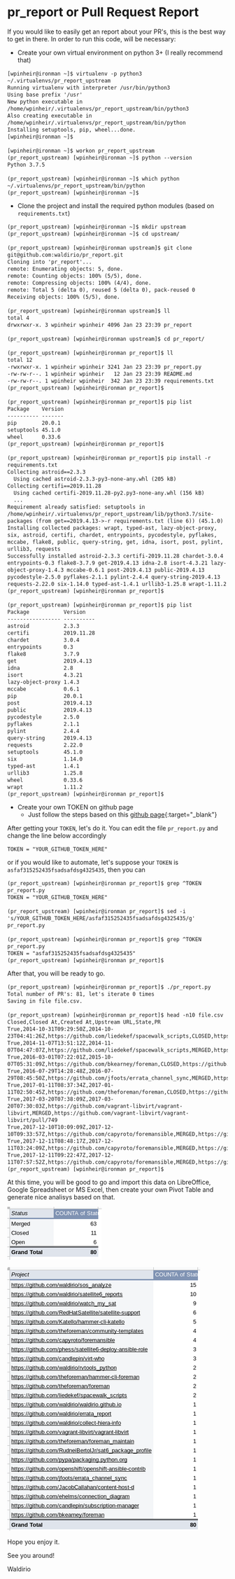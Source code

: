 # pr_report or Pull Request Report

If you would like to easily get an report about your PR's, this is the best way to get in there. In order to run this code, will be necessary:
- Create your own virtual environment on python 3+ (I really recommend that)
```
[wpinheir@ironman ~]$ virtualenv -p python3 ~/.virtualenvs/pr_report_upstream
Running virtualenv with interpreter /usr/bin/python3
Using base prefix '/usr'
New python executable in /home/wpinheir/.virtualenvs/pr_report_upstream/bin/python3
Also creating executable in /home/wpinheir/.virtualenvs/pr_report_upstream/bin/python
Installing setuptools, pip, wheel...done.
[wpinheir@ironman ~]$

[wpinheir@ironman ~]$ workon pr_report_upstream
(pr_report_upstream) [wpinheir@ironman ~]$ python --version
Python 3.7.5

(pr_report_upstream) [wpinheir@ironman ~]$ which python
~/.virtualenvs/pr_report_upstream/bin/python
(pr_report_upstream) [wpinheir@ironman ~]$
```
- Clone the project and install the required python modules (based on `requirements.txt`)
```
(pr_report_upstream) [wpinheir@ironman ~]$ mkdir upstream
(pr_report_upstream) [wpinheir@ironman ~]$ cd upstream/

(pr_report_upstream) [wpinheir@ironman upstream]$ git clone git@github.com:waldirio/pr_report.git
Cloning into 'pr_report'...
remote: Enumerating objects: 5, done.
remote: Counting objects: 100% (5/5), done.
remote: Compressing objects: 100% (4/4), done.
remote: Total 5 (delta 0), reused 5 (delta 0), pack-reused 0
Receiving objects: 100% (5/5), done.

(pr_report_upstream) [wpinheir@ironman upstream]$ ll
total 4
drwxrwxr-x. 3 wpinheir wpinheir 4096 Jan 23 23:39 pr_report

(pr_report_upstream) [wpinheir@ironman upstream]$ cd pr_report/

(pr_report_upstream) [wpinheir@ironman pr_report]$ ll
total 12
-rwxrwxr-x. 1 wpinheir wpinheir 3241 Jan 23 23:39 pr_report.py
-rw-rw-r--. 1 wpinheir wpinheir   12 Jan 23 23:39 README.md
-rw-rw-r--. 1 wpinheir wpinheir  342 Jan 23 23:39 requirements.txt
(pr_report_upstream) [wpinheir@ironman pr_report]$

(pr_report_upstream) [wpinheir@ironman pr_report]$ pip list
Package    Version
---------- -------
pip        20.0.1 
setuptools 45.1.0 
wheel      0.33.6 
(pr_report_upstream) [wpinheir@ironman pr_report]$

(pr_report_upstream) [wpinheir@ironman pr_report]$ pip install -r requirements.txt 
Collecting astroid==2.3.3
  Using cached astroid-2.3.3-py3-none-any.whl (205 kB)
Collecting certifi==2019.11.28
  Using cached certifi-2019.11.28-py2.py3-none-any.whl (156 kB)
  ...
Requirement already satisfied: setuptools in /home/wpinheir/.virtualenvs/pr_report_upstream/lib/python3.7/site-packages (from get==2019.4.13->-r requirements.txt (line 6)) (45.1.0)
Installing collected packages: wrapt, typed-ast, lazy-object-proxy, six, astroid, certifi, chardet, entrypoints, pycodestyle, pyflakes, mccabe, flake8, public, query-string, get, idna, isort, post, pylint, urllib3, requests
Successfully installed astroid-2.3.3 certifi-2019.11.28 chardet-3.0.4 entrypoints-0.3 flake8-3.7.9 get-2019.4.13 idna-2.8 isort-4.3.21 lazy-object-proxy-1.4.3 mccabe-0.6.1 post-2019.4.13 public-2019.4.13 pycodestyle-2.5.0 pyflakes-2.1.1 pylint-2.4.4 query-string-2019.4.13 requests-2.22.0 six-1.14.0 typed-ast-1.4.1 urllib3-1.25.8 wrapt-1.11.2
(pr_report_upstream) [wpinheir@ironman pr_report]$

(pr_report_upstream) [wpinheir@ironman pr_report]$ pip list
Package           Version   
----------------- ----------
astroid           2.3.3     
certifi           2019.11.28
chardet           3.0.4     
entrypoints       0.3       
flake8            3.7.9     
get               2019.4.13 
idna              2.8       
isort             4.3.21    
lazy-object-proxy 1.4.3     
mccabe            0.6.1     
pip               20.0.1    
post              2019.4.13 
public            2019.4.13 
pycodestyle       2.5.0     
pyflakes          2.1.1     
pylint            2.4.4     
query-string      2019.4.13 
requests          2.22.0    
setuptools        45.1.0    
six               1.14.0    
typed-ast         1.4.1     
urllib3           1.25.8    
wheel             0.33.6    
wrapt             1.11.2    
(pr_report_upstream) [wpinheir@ironman pr_report]$
```
- Create your own TOKEN on github page
  - Just follow the steps based on this [github page](https://help.github.com/en/github/authenticating-to-github/creating-a-personal-access-token-for-the-command-line){:target="_blank"}

After getting your `TOKEN`, let's do it. You can edit the file `pr_report.py` and change the line below accordingly
```
TOKEN = "YOUR_GITHUB_TOKEN_HERE"
```
or if you would like to automate, let's suppose your `TOKEN` is `asfaf315252435fsadsafdsg4325435`, then you can
```
(pr_report_upstream) [wpinheir@ironman pr_report]$ grep ^TOKEN pr_report.py 
TOKEN = "YOUR_GITHUB_TOKEN_HERE"

(pr_report_upstream) [wpinheir@ironman pr_report]$ sed -i 's/YOUR_GITHUB_TOKEN_HERE/asfaf315252435fsadsafdsg4325435/g' pr_report.py 

(pr_report_upstream) [wpinheir@ironman pr_report]$ grep ^TOKEN pr_report.py 
TOKEN = "asfaf315252435fsadsafdsg4325435"
(pr_report_upstream) [wpinheir@ironman pr_report]$
```

After that, you will be ready to go.
```
(pr_report_upstream) [wpinheir@ironman pr_report]$ ./pr_report.py 
Total number of PR's: 81, let's iterate 0 times
Saving in file file.csv.

(pr_report_upstream) [wpinheir@ironman pr_report]$ head -n10 file.csv 
Closed,Closed At,Created At,Upstream URL,State,PR
True,2014-10-31T09:29:50Z,2014-10-23T04:41:26Z,https://github.com/liedekef/spacewalk_scripts,CLOSED,https://github.com/liedekef/spacewalk_scripts/pull/19
True,2014-11-07T13:51:12Z,2014-11-07T04:47:07Z,https://github.com/liedekef/spacewalk_scripts,MERGED,https://github.com/liedekef/spacewalk_scripts/pull/21
True,2016-03-01T07:22:01Z,2015-10-07T05:31:09Z,https://github.com/bkearney/foreman,CLOSED,https://github.com/bkearney/foreman/pull/1
True,2016-07-29T14:28:48Z,2016-07-29T08:45:50Z,https://github.com/jfoots/errata_channel_sync,MERGED,https://github.com/jfoots/errata_channel_sync/pull/1
True,2017-01-11T08:37:34Z,2017-01-11T02:50:45Z,https://github.com/theforeman/foreman,CLOSED,https://github.com/theforeman/foreman/pull/4174
True,2017-03-20T07:38:09Z,2017-03-20T07:30:03Z,https://github.com/vagrant-libvirt/vagrant-libvirt,MERGED,https://github.com/vagrant-libvirt/vagrant-libvirt/pull/749
True,2017-12-10T10:09:09Z,2017-12-10T09:33:57Z,https://github.com/capyroto/foremansible,MERGED,https://github.com/capyroto/foremansible/pull/8
True,2017-12-11T08:48:17Z,2017-12-11T03:24:09Z,https://github.com/capyroto/foremansible,MERGED,https://github.com/capyroto/foremansible/pull/12
True,2017-12-11T09:22:47Z,2017-12-11T07:57:52Z,https://github.com/capyroto/foremansible,MERGED,https://github.com/capyroto/foremansible/pull/15
(pr_report_upstream) [wpinheir@ironman pr_report]$
```

At this time, you will be good to go and import this data on LibreOffice, Google Spreadsheet or MS Excel, then create your own Pivot Table and generate nice analisys based on that.

![](by_status.png)


![](by_project.png)

Hope you enjoy it.


See you around!

Waldirio